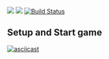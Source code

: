 <a href="https://codeclimate.com/github/timurmb/project-lvl1-s356"><img src="https://api.codeclimate.com/v1/badges/a99a88d28ad37a79dbf6/maintainability" /></a>
<a href="https://codeclimate.com/github/timurmb/project-lvl1-s356/test_coverage"><img src="https://api.codeclimate.com/v1/badges/a99a88d28ad37a79dbf6/test_coverage" /></a>
[![Build Status](https://travis-ci.org/timurmb/project-lvl1-s356.svg?branch=master)](https://travis-ci.org/timurmb/project-lvl1-s356)

## Setup and Start game
[![asciicast](https://asciinema.org/a/lyTfDGjOVjIRv3TZJISkc51o1?speed=2.png)](https://asciinema.org/a/lyTfDGjOVjIRv3TZJISkc51o1?speed=2)
